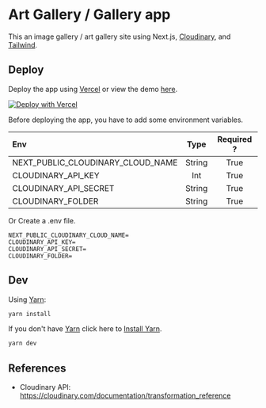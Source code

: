 # Art Gallery / Gallery app

This an image gallery / art gallery site using Next.js, [Cloudinary](https://cloudinary.com), and [Tailwind](https://tailwindcss.com).

## Deploy

Deploy the app using [Vercel](https://vercel.com) or view the demo [here](https://gallery-jiale.vercel.app/).

[![Deploy with Vercel](https://vercel.com/button)](https://vercel.com/new/clone?repository-url=https%3A%2F%2Fgithub.com%2FJiaLe0709%2FGallery&env=NEXT_PUBLIC_CLOUDINARY_CLOUD_NAME,CLOUDINARY_API_SECRET,CLOUDINARY_API_KEY,CLOUDINARY_FOLDER)

Before deploying the app, you have to add some environment variables.

| Env                               |    Type   | Required ? |
| :-------------------------------- | :-------: | :--------: |
| NEXT_PUBLIC_CLOUDINARY_CLOUD_NAME |   String  |    True    |
| CLOUDINARY_API_KEY                |   Int     |    True    |
| CLOUDINARY_API_SECRET             |  String   |    True    |
| CLOUDINARY_FOLDER                 |  String   |    True    |

Or Create a .env file.

```env
NEXT_PUBLIC_CLOUDINARY_CLOUD_NAME=
CLOUDINARY_API_KEY=
CLOUDINARY_API_SECRET=
CLOUDINARY_FOLDER=
```

## Dev
Using [Yarn](https://yarnpkg.com/lang/en/docs/cli/create/):

```bash
yarn install
```

If you don't have [Yarn](https://yarnpkg.com) click here to [Install Yarn](https://classic.yarnpkg.com/lang/en/docs/install/).

```bash
yarn dev
```

## References

- Cloudinary API: https://cloudinary.com/documentation/transformation_reference
